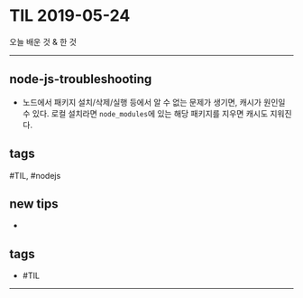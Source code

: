 # TIL 2019-05-24

오늘 배운 것 & 한 것

--------------------------

## node-js-troubleshooting

- 노드에서 패키지 설치/삭제/실행 등에서 알 수 없는 문제가 생기면, 캐시가 원인일 수 있다. 로컬 설치라면 `node_modules`에 있는 해당 패키지를 지우면 캐시도 지워진다.

## tags
  \#TIL, \#nodejs

## new tips
- 

## tags
- #TIL

--------------------------


 